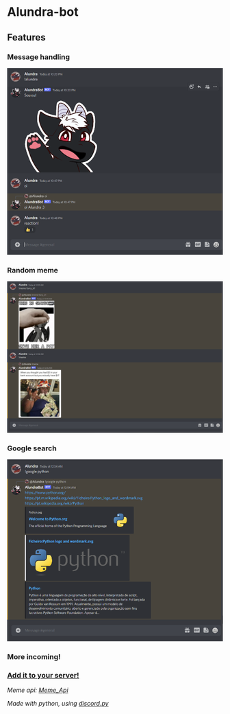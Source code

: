 # Alundra-bot

## Features

### Message handling

![Image - Message Handling](/Docs/Images/interaction.png "Bot replying to certain messages")

### Random meme
![Image - Meme Search](/Docs/Images/meme_search.png "Bot replies with random meme")

### Google search
![Image - Google Search](/Docs/Images/google_search.png "Bot performs google search")

### More incoming!

### [Add it to your server!](https://discord.com/api/oauth2/authorize?client_id=998761702826967041&scope=bot&permissions=1024)

*Meme api: [Meme_Api](https://github.com/D3vd/Meme_Api)*

*Made with python, using [discord.py](https://github.com/Rapptz/discord.py)*
